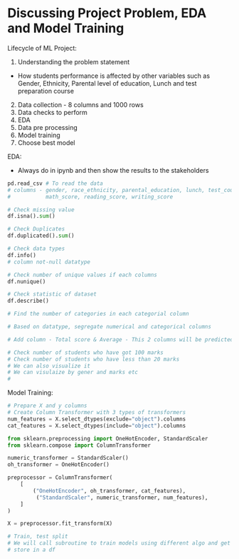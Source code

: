 # Discussing Project Problem, EDA and Model Training

Lifecycle of ML Project:

1. Understanding the problem statement

* How students performance is affected by other variables such as Gender, Ethnicity, Parental level of education, Lunch and test preparation course

2. Data collection - 8 columns and 1000 rows
3. Data checks to perform
4. EDA
5. Data pre processing
6. Model training
7. Choose best model

EDA:

* Always do in ipynb and then show the results to the stakeholders

```python
pd.read_csv # To read the data
# columns - gender, race_ethnicity, parental_education, lunch, test_course, 
#           math_score, reading_score, writing_score

# Check missing value
df.isna().sum()

# Check Duplicates
df.duplicated().sum()

# Check data types
df.info()
# column not-null datatype

# Check number of unique values if each columns
df.nunique()

# Check statistic of dataset
df.describe()

# Find the number of categories in each categorial column

# Based on datatype, segregate numerical and categorical columns

# Add column - Total score & Average - This 2 columns will be predicted by the model

# Check number of students who have got 100 marks
# Check number of students who have less than 20 marks
# We can also visualize it
# We can visulaize by gener and marks etc
# 

```



Model Training:

```python
# Prepare X and y columns
# Create Column Transformer with 3 types of transformers
num_features = X.select_dtypes(exclude="object").columns
cat_features = X.select_dtypes(include="object").columns

from sklearn.preprocessing import OneHotEncoder, StandardScaler
from sklearn.compose import ColumnTransformer

numeric_transformer = StandardScaler()
oh_transformer = OneHotEncoder()

preprocessor = ColumnTransformer(
    [
        ("OneHotEncoder", oh_transformer, cat_features),
         ("StandardScaler", numeric_transformer, num_features),        
    ]
)

X = preprocessor.fit_transform(X)

# Train, test split
# We will call subroutine to train models using different algo and get R2 square and 
# store in a df
```
